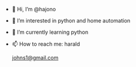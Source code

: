 - 👋 Hi, I’m @hajono
- 👀 I’m interested in python and home automation
- 🌱 I’m currently learning python

- 📫 How to reach me: harald<dt>johns1@gmail.com

<!---
hajono/hajono is a ✨ special ✨ repository because its `README.md` (this file) appears on your GitHub profile.
You can click the Preview link to take a look at your changes.
--->
